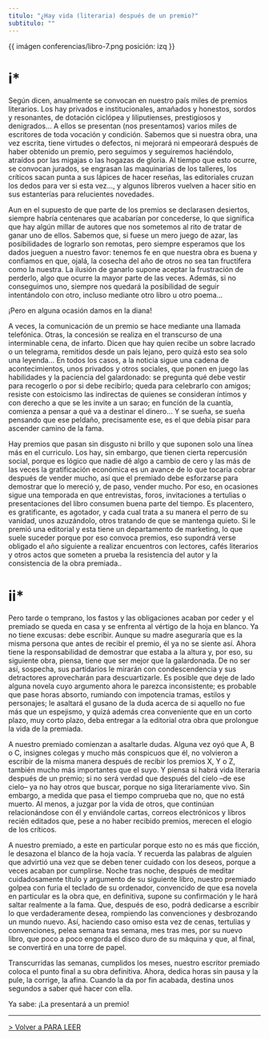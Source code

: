 ```yaml
---
titulo: "¿Hay vida (literaria) después de un premio?"
subtitulo: ""
---
```

{{ imágen conferencias/libro-7.png posición: izq }}

# **i\***
Según dicen, anualmente se convocan en nuestro país miles de premios
literarios. Los hay privados e institucionales, amañados y honestos, sordos y
resonantes, de dotación ciclópea y liliputienses, prestigiosos y denigrados…
A ellos se presentan (nos presentamos) varios miles de escritores de toda
vocación y condición. Sabemos que si nuestra obra, una vez escrita, tiene
virtudes o defectos, ni mejorará ni empeorará después de haber obtenido un
premio, pero seguimos y seguiremos haciéndolo, atraídos por las migajas o las
hogazas de gloria. Al tiempo que esto ocurre, se convocan jurados, se
engrasan las maquinarias de los talleres, los críticos sacan punta a sus
lápices de hacer reseñas, las editoriales cruzan los dedos para ver si esta
vez…, y algunos libreros vuelven a hacer sitio en sus estanterías para
relucientes novedades.

Aun en el supuesto de que parte de los premios se declarasen desiertos,
siempre habría centenares que acabarían por concederse, lo que significa que
hay algún millar de autores que nos sometemos al rito de tratar de ganar uno
de ellos. Sabemos que, si fuese un mero juego de azar, las posibilidades de
lograrlo son remotas, pero siempre esperamos que los dados jueguen a nuestro
favor: tenemos fe en que nuestra obra es buena y confiamos en que, ojalá, la
cosecha del año de otros no sea tan fructífera como la nuestra. La ilusión de
ganarlo supone aceptar la frustración de perderlo, algo que ocurre la mayor
parte de las veces. Además, si no conseguimos uno, siempre nos quedará la
posibilidad de seguir intentándolo con otro, incluso mediante otro libro u
otro poema…

¡Pero en alguna ocasión damos en la diana!

A veces, la comunicación de un premio se hace mediante una llamada
telefónica. Otras, la concesión se realiza en el transcurso de una
interminable cena, de infarto. Dicen que hay quien recibe un sobre lacrado o
un telegrama, remitidos desde un país lejano, pero quizá esto sea solo una
leyenda… En todos los casos, a la noticia sigue una cadena de
acontecimientos, unos privados y otros sociales, que ponen en juego las
habilidades y la paciencia del galardonado: se pregunta qué debe vestir para
recogerlo o por si debe recibirlo; queda para celebrarlo con amigos; resiste
con estoicismo las indirectas de quienes se consideran íntimos y con derecho
a que se les invite a un sarao; en función de la cuantía, comienza a pensar a
qué va a destinar el dinero… Y se sueña, se sueña pensando que ese peldaño,
precisamente ese, es el que debía pisar para ascender camino de la fama.

Hay premios que pasan sin disgusto ni brillo y que suponen solo una línea más
en el curriculo. Los hay, sin embargo, que tienen cierta repercusión social,
porque es lógico que nadie dé algo a cambio de cero y las más de las veces la
gratificación económica es un avance de lo que tocaría cobrar después de
vender mucho, así que el premiado debe esforzarse para demostrar que lo
mereció y, de paso, vender mucho. Por eso, en ocasiones sigue una temporada
en que entrevistas, foros, invitaciones a tertulias o presentaciones del
libro consumen buena parte del tiempo. Es placentero, es gratificante, es
agotador, y cada cual trata a su manera el perro de su vanidad, unos
azuzándolo, otros tratando de que se mantenga quieto. Si le premió una
editorial y esta tiene un departamento de marketing, lo que suele suceder
porque por eso convoca premios, eso supondrá verse obligado el año siguiente
a realizar encuentros con lectores, cafés literarios y otros actos que
someten a prueba la resistencia del autor y la consistencia de la obra
premiada..

# ii\*
Pero tarde o temprano, los fastos y las obligaciones acaban por ceder y el
premiado se queda en casa y se enfrenta al vértigo de la hoja en blanco. Ya
no tiene excusas: debe escribir. Aunque su madre aseguraría que es la misma
persona que antes de recibir el premio, él ya no se siente así. Ahora tiene
la responsabilidad de demostrar que estaba a la altura y, por eso, su
siguiente obra, piensa, tiene que ser mejor que la galardonada. De no ser
así, sospecha, sus partidarios le mirarán con condescendencia y sus
detractores aprovecharán para descuartizarle. Es posible que deje de lado
alguna novela cuyo argumento ahora le parezca inconsistente; es probable que
pase horas absorto, rumiando con impotencia tramas, estilos y personajes; le
asaltará el gusano de la duda acerca de si aquello no fue más que un
espejismo, y quizá además crea conveniente que en un corto plazo, muy corto
plazo, deba entregar a la editorial otra obra que prolongue la vida de la
premiada.

A nuestro premiado comienzan a asaltarle dudas. Alguna vez oyó que A, B o C,
insignes colegas y mucho más conspicuos que él, no volvieron a escribir de la
misma manera después de recibir los premios X, Y o Z, también mucho más
importantes que el suyo. Y piensa si habrá vida literaria después de un
premio; si no será verdad que después del cielo –de ese cielo– ya no hay
otros que buscar, porque no siga literariamente vivo. Sin embargo, a medida
que pasa el tiempo comprueba que no, que no está muerto. Al menos, a juzgar
por la vida de otros, que continúan relacionándose con él y enviándole
cartas, correos electrónicos y libros recién editados que, pese a no haber
recibido premios, merecen el elogio de los críticos.

A nuestro premiado, a este en particular porque esto no es más que ficción,
le desazona el blanco de la hoja vacía. Y recuerda las palabras de alguien
que advirtió una vez que se deben tener cuidado con los deseos, porque a
veces acaban por cumplirse. Noche tras noche, después de meditar
cuidadosamente título y argumento de su siguiente libro, nuestro premiado
golpea con furia el teclado de su ordenador, convencido de que esa novela en
particular es la obra que, en definitiva, supone su confirmación y le hará
saltar realmente a la fama. Que, después de eso, podrá dedicarse a escribir
lo que verdaderamente desea, rompiendo las convenciones y desbrozando un
mundo nuevo. Así, haciendo caso omiso esta vez de cenas, tertulias y
convenciones, pelea semana tras semana, mes tras mes, por su nuevo libro, que
poco a poco engorda el disco duro de su máquina y que, al final, se
convertirá en una torre de papel.

Transcurridas las semanas, cumplidos los meses, nuestro escritor premiado
coloca el punto final a su obra definitiva. Ahora, dedica horas sin pausa y
la pule, la corrige, la afina. Cuando la da por fin acabada, destina unos
segundos a saber qué hacer con ella.

Ya sabe: ¡La presentará a un premio!

* * *

[> Volver a PARA LEER](/paraleer)

